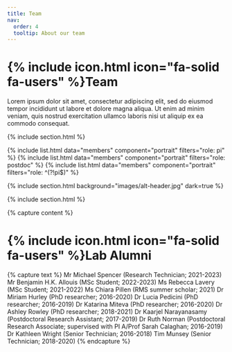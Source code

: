```yaml
---
title: Team
nav:
  order: 4
  tooltip: About our team
---
```


# {% include icon.html icon="fa-solid fa-users" %}Team

Lorem ipsum dolor sit amet, consectetur adipiscing elit, sed do eiusmod tempor
incididunt ut labore et dolore magna aliqua. Ut enim ad minim veniam, quis
nostrud exercitation ullamco laboris nisi ut aliquip ex ea commodo consequat.

{% include section.html %}

{% include list.html data="members" component="portrait" filters="role: pi" %}
{% include list.html data="members" component="portrait" filters="role: postdoc" %}
{% include list.html data="members" component="portrait" filters="role: ^(?!pi$)" %}

{% include section.html background="images/alt-header.jpg" dark=true %}

{% include section.html %}

{% capture content %}

# {% include icon.html icon="fa-solid fa-users" %}Lab Alumni

{% capture text %}
Mr Michael Spencer (Research Technician; 2021-2023)
Mr Benjamin H.K. Allouis (MSc Student; 2022-2023)
Ms Rebecca Lavery (MSc Student; 2021-2022)
Ms Chiara Pillen (RMS summer scholar; 2021)
Dr Miriam Hurley (PhD researcher; 2016-2020)
Dr Lucia Pedicini (PhD researcher; 2016-2019)
Dr Katarina Miteva (PhD researcher; 2016-2020)
Dr Ashley Rowley (PhD researcher; 2018-2021)
Dr Kaarjel Narayanasamy (Postdoctoral Research Assistant; 2017-2019)
Dr Ruth Norman (Postdoctoral Research Associate; supervised with PI A/Prof Sarah Calaghan; 2016-2019)
Dr Kathleen Wright (Senior Technician; 2016-2018)
Tim Munsey (Senior Technician; 2018-2020)
{% endcapture %}




